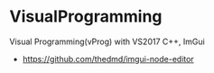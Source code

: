 # VisualProgramming
Visual Programming(vProg) with VS2017 C++, ImGui
- https://github.com/thedmd/imgui-node-editor

